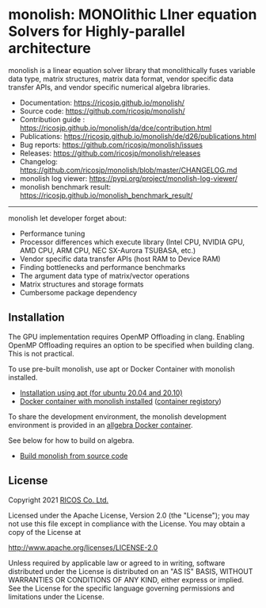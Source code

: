 # monolish: MONOlithic LIner equation Solvers for Highly-parallel architecture
monolish is a linear equation solver library that monolithically fuses variable data type, matrix structures, matrix data format, vendor specific data transfer APIs, and vendor specific numerical algebra libraries.

- Documentation: https://ricosjp.github.io/monolish/
- Source code: https://github.com/ricosjp/monolish/
- Contribution guide : https://ricosjp.github.io/monolish/da/dce/contribution.html
- Publications: https://ricosjp.github.io/monolish/de/d26/publications.html
- Bug reports: https://github.com/ricosjp/monolish/issues
- Releases: https://github.com/ricosjp/monolish/releases
- Changelog: https://github.com/ricosjp/monolish/blob/master/CHANGELOG.md
- monolish log viewer: https://pypi.org/project/monolish-log-viewer/
- monolish benchmark result: https://ricosjp.github.io/monolish_benchmark_result/

---

monolish let developer forget about:
- Performance tuning
- Processor differences which execute library (Intel CPU, NVIDIA GPU, AMD CPU, ARM CPU, NEC SX-Aurora TSUBASA, etc.)
- Vendor specific data transfer APIs (host RAM to Device RAM)
- Finding bottlenecks and performance benchmarks
- The argument data type of matrix/vector operations
- Matrix structures and storage formats
- Cumbersome package dependency

Installation
---
The GPU implementation requires OpenMP Offloading in clang. Enabling OpenMP Offloading requires an option to be specified when building clang. This is not practical.

To use pre-built monolish, use apt or Docker Container with monolish installed.
- [Installation using apt (for ubuntu 20.04 and 20.10)](https://ricosjp.github.io/monolish/d5/d38/install_guide.html)
- [Docker container with monolish installed](https://ricosjp.github.io/monolish/d6/d6f/monolish_docker.html) ([container registory](https://github.com/orgs/ricosjp/packages?repo_name=monolish))

To share the development environment, the monolish development environment is provided in an [allgebra Docker container](https://github.com/ricosjp/allgebra).

See below for how to build on algebra.
- [Build monolish from source code](https://ricosjp.github.io/monolish/da/d20/build_guide.html)

License
--------
Copyright 2021 [RICOS Co. Ltd.](https://www.ricos.co.jp/)

Licensed under the Apache License, Version 2.0 (the "License");
you may not use this file except in compliance with the License.
You may obtain a copy of the License at

http://www.apache.org/licenses/LICENSE-2.0

Unless required by applicable law or agreed to in writing, software
distributed under the License is distributed on an "AS IS" BASIS,
WITHOUT WARRANTIES OR CONDITIONS OF ANY KIND, either express or implied.
See the License for the specific language governing permissions and
limitations under the License.
